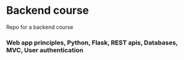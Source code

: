 # Backend course
Repo for a backend course

<h3>Web app principles, Python, Flask, REST apis, Databases, MVC, User authentication</h3>
